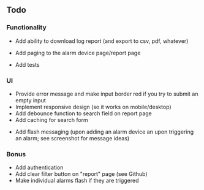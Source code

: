 ## Todo

### Functionality

* Add ability to download log report (and export to csv, pdf, whatever)
* Add paging to the alarm device page/report page

* Add tests

### UI

* Provide error message and make input border red if you try to submit an empty input
* Implement responsive design (so it works on mobile/desktop)
* Add debounce function to search field on report page
* Add caching for search form

- Add flash messaging (upon adding an alarm device an upon triggering an alarm; see screenshot for message ideas)

### Bonus

* Add authentication
* Add clear filter button on "report" page (see Github)
* Make individual alarms flash if they are triggered
